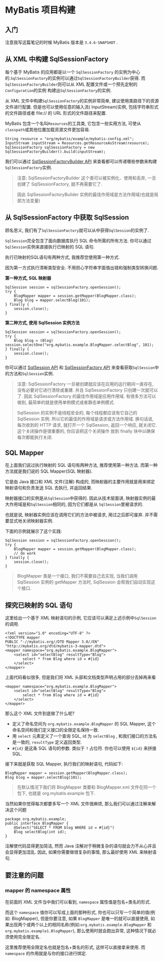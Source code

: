 # MyBatis 项目构建

## 入门

注意我写这篇笔记的时候 MyBatis 版本是 `3.4.6-SNAPSHOT` .

## 从 XML 中构建 SqlSessionFactory

每个基于 MyBatis 的应用都是以一个 `SqlSessionFactory` 的实例为中心的.`SqlSessionFactory`的实例可以通过`SqlSessionFactoryBuilder`获得. 而`SqlSessionFactoryBuilder`则可以从 XML 配置文件或一个预先定制的`Configuration`的实例 构建出`SqlSessionFactory`的实例.

从 XML 文件中构建`SqlSessionFactory`的实例非常简单, 建议使用类路径下的资源文件进行配置. 但是也可以使用任意的输入流\( InputStream\)实例, 包括字符串形式的文件路径或者 file:// 的 URL 形式的文件路径来配置.

MyBatis 包含一个名叫`Resources`的工具类, 它包含一些实用方法, 可使从`classpath`或其他位置加载资源文件更加容易.

```
String resource = "org/mybatis/example/mybatis-config.xml";
InputStream inputStream = Resources.getResourceAsStream(resource);
SqlSessionFactory sqlSessionFactory = new SqlSessionFactoryBuilder().build(inputStream);
```

我们可以通过 [SqlSessionFactoryBuilder API](http://www.mybatis.org/mybatis-3/zh/apidocs/org/apache/ibatis/session/SqlSessionFactoryBuilder.html) 来查看都可以传递哪些参数来构建`SqlSessionFactory`实例.

> 注意: SqlSessionFactoryBuilder 这个类可以被实例化、使用和丢弃, 一旦创建了 SqlSessionFactory, 就不再需要它了.
>
> 因此 SqlSessionFactoryBuilder 实例的最佳作用域是方法作用域\(也就是局部方法变量\)

## 从 SqlSessionFactory 中获取 SqlSession

顾名思义, 我们有了`SqlSessionFactory`就可以从中获得`SqlSession`的实例了.

`SqlSession`完全包含了面向数据库执行 SQL 命令所需的所有方法. 你可以通过`SqlSession`实例来直接执行已映射的 SQL 语句.

执行已映射的SQL语句有两种方式, 我推荐您使用第一种方式.

因为第一方式执行清晰类型安全. 不用担心字符串字面值出错和强制类型转换问题.

**第一种方式, SQL 映射器**

```
SqlSession session = sqlSessionFactory.openSession();
try {
    BlogMapper mapper = session.getMapper(BlogMapper.class);
    Blog blog = mapper.selectBlog(101);
} finally {
    session.close();
}
```

**第二种方式, 使用 SqlSession 实例方法**

```
SqlSession session = sqlSessionFactory.openSession();
try {
    Blog blog = (Blog) session.selectOne("org.mybatis.example.BlogMapper.selectBlog", 101);
} finally {
    session.close();
}
```

你可以通过 [SqlSession API](http://www.mybatis.org/mybatis-3/zh/apidocs/org/apache/ibatis/session/SqlSession.html) 和 [SqlSessionFactory API](http://www.mybatis.org/mybatis-3/zh/apidocs/org/apache/ibatis/session/SqlSessionFactory.html) 来查看获取`SqlSession`中的方法和`SqlSession`实例.

> 注意: SqlSessionFactory 一旦被创建就应该在应用的运行期间一直存在, 没有必要对它进行清除或重建. 并且 SqlSessionFactory 只创建一次就可以了. 因此 SqlSessionFactory 的最佳作用域是应用作用域. 有很多方法可以做到, 最简单的就是使用单例模式或者静态单例模式.
>
> SqlSession 的实例不是线程安全的, 每个线程都应该有它自己的 SqlSession 实例. 所以它的最佳的作用域是请求或方法作用域. 换句话说, 每次收到的 HTTP 请求, 就打开一个 SqlSession, 返回一个响应, 就关闭它. 这个关闭操作是很重要的, 你应该把这个关闭操作 放到 finally 块中以确保每次都能执行关闭.

## SQL Mapper

在上面我们说过执行映射的 SQL 语句有两种方法, 推荐使用第一种方法. 而第一种方法就是我们说的 SQL Mapper\(SQL 映射器\).

它是由 Java 接口和 XML 文件\(注解\) 构成的, 而映射器的主要作用就是用来绑定映射语句和负责发送 SQL 去执行, 并返回结果.

映射器接口的实例是从`SqlSession`中获得的. 因此从技术层面讲, 映射器实例的最大作用域是和`SqlSession`相同的, 因为它们都是从 `SqlSession`里被请求的.

也就是说, 映射器实例应该在调用它们的方法中被请求, 用过之后即可废弃. 并不需要显式地关闭映射器实例.

下面的示例就展示了这个实践:

```
SqlSession session = sqlSessionFactory.openSession();
try {
    BlogMapper mapper = session.getMapper(BlogMapper.class);
    // do work
} finally {
    session.close();
}
```

> BlogMapper 类是一个接口, 我们不需要自己去实现, 当我们调用 SqlSession 实例的 getMapper 方法时, SqlSession 会帮我们自动实现这个接口.

## 探究已映射的 SQL 语句

这里给出一个基于 XML 映射语句的示例, 它应该可以满足上述示例中`SqlSession`的调用.

```
<?xml version="1.0" encoding="UTF-8" ?>
<!DOCTYPE mapper
PUBLIC "-//mybatis.org//DTD Mapper 3.0//EN"
"http://mybatis.org/dtd/mybatis-3-mapper.dtd">
<mapper namespace="org.mybatis.example.BlogMapper">
    <select id="selectBlog" resultType="Blog">
        select * from Blog where id = #{id}
    </select>
</mapper>
```

上面代码看似很多, 但是我们将 XML 头部和文档类型声明占用的部分去掉再来看

```
<mapper namespace="org.mybatis.example.BlogMapper">
    <select id="selectBlog" resultType="Blog">
        select * from Blog where id = #{id}
    </select>
</mapper>
```

那么这个 XML 文件到底做了什么呢?

* 定义了命名空间为 `org.mybatis.example.BlogMapper` 的 SQL Mapper, 这个命名空间和我们定义接口的全限定名保持一致.
* 用 `select` 元素定义了一个查询 SQL, id 为 `selectBlog` , 和我们接口的方法名是一致的, `resultType` 定义返回类型.
* `#{id}` 是这条 SQL 语句的参数. 类似于 `?` 占位符. 你也可以使用 `${id}` 来拼接 SQL.

接下来就是获取 SQL Mapper, 执行我们的映射语句, 代码如下:

```
BlogMapper mapper = session.getMapper(BlogMapper.class);
Blog blog = mapper.selectBlog(101);
```

> 在默认情况下我们将 BlogMapper 类要和 BlogMapper.xml 文件在同一个包下, 也就是 org.mybatis.example 包下.

当然如果你觉得每次都要多写一个 XML 文件很麻烦, 那么我们可以通过注解来解决这个问题

```
package org.mybatis.example;
public interface BlogMapper {
    @Select("SELECT * FROM blog WHERE id = #{id}")
    Blog selectBlog(int id);
}
```

注解使代码显得更加简洁, 然而 Java 注解对于稍微复杂的语句就会力不从心并且会显得更加混乱. 因此, 如果你需要做很复杂的事情, 那么最好使用 XML 来映射语句.

## 要注意的问题

### mapper 的 namespace 属性

在前面的 XML 文件当中我们可以看到, `namespace` 属性值是包名+类名的形式.

而这个 `namespace` 值你可以写成上面的那种形式, 你也可以只写一个简单的值\(例如: BlogMapper\), 但是你要注意, 如果 `BlogMapper` 是唯一的就可以直接使用, 如果出现两个或两个以上的相同名称\(例如:`org.mybatis.example.BlogMapper` 和 `org.mybatis.example1.BlogMapper`\),  那么使用时就会跑出异常, 这种情况下就必须使用完全限定名.

这里推荐使用全限定名也就是包名+类名的形式, 这样可以直接拿来使用. 而 `namespace` 的作用就是与你的接口进行绑定.

